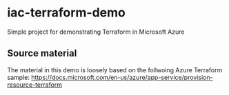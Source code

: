# iac-terraform-demo
Simple project for demonstrating Terraform in Microsoft Azure


## Source material
The material in this demo is loosely based on the follwoing Azure Terraform sample:
https://docs.microsoft.com/en-us/azure/app-service/provision-resource-terraform

